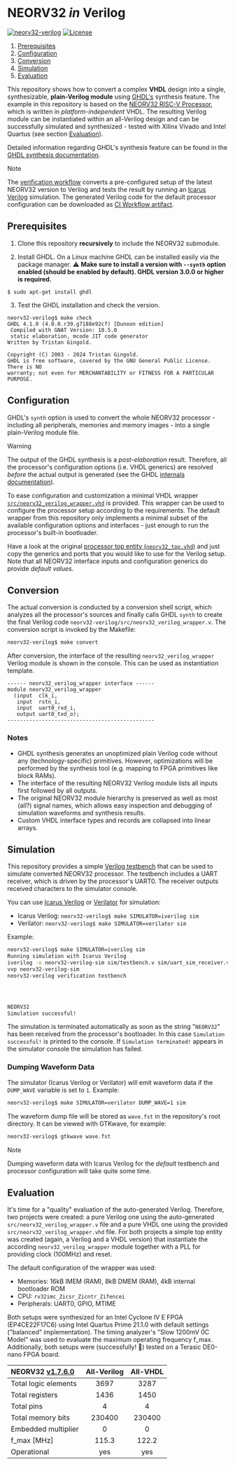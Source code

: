 # NEORV32 _in_ Verilog

[![neorv32-verilog](https://img.shields.io/github/actions/workflow/status/stnolting/neorv32-verilog/main.yml?branch=main&longCache=true&style=flat-square&label=neorv32-verilog%20check&logo=Github%20Actions&logoColor=fff)](https://github.com/stnolting/neorv32-verilog/actions/workflows/main.yml)
[![License](https://img.shields.io/github/license/stnolting/neorv32-verilog?longCache=true&style=flat-square&label=License)](https://github.com/stnolting/neorv32-verilog/blob/main/LICENSE)

1. [Prerequisites](#prerequisites)
2. [Configuration](#configuration)
3. [Conversion](#conversion)
4. [Simulation](#simulation)
5. [Evaluation](#evaluation)

This repository shows how to convert a complex **VHDL** design into a single, synthesizable, **plain-Verilog module** using
[GHDL's](https://github.com/ghdl/ghdl) synthesis feature. The example in this repository is based on the
[NEORV32 RISC-V Processor](https://github.com/stnolting/neorv32), which is written in _platform-independent_ VHDL.
The resulting Verilog module can be instantiated within an all-Verilog design and can be successfully simulated and
synthesized - tested with Xilinx Vivado and Intel Quartus (see section [Evaluation](#evaluation)).

Detailed information regarding GHDL's synthesis feature can be found in the
[GHDL synthesis documentation](https://ghdl.github.io/ghdl/using/Synthesis.html).

> [!NOTE]
> The [verification workflow](https://github.com/stnolting/neorv32-verilog/actions/workflows/main.yml)
converts a pre-configured setup of the latest NEORV32 version to Verilog and tests the result by running
an [Icarus Verilog](https://github.com/steveicarus/iverilog) simulation.
The generated Verilog code for the default processor configuration can be downloaded as
[CI Workflow artifact](https://github.com/stnolting/neorv32-verilog/actions).


## Prerequisites

1. Clone this repository **recursively** to include the NEORV32 submodule.

2. Install GHDL. On a Linux machine GHDL can be installed easily via the package manager.
:warning: **Make sure to install a version with `--synth` option enabled (should be enabled by default).
GHDL version 3.0.0 or higher is required.**

```
$ sudo apt-get install ghdl
```

3. Test the GHDL installation and check the version.

```
neorv32-verilog$ make check
GHDL 4.1.0 (4.0.0.r39.g7188e92cf) [Dunoon edition]
 Compiled with GNAT Version: 10.5.0
 static elaboration, mcode JIT code generator
Written by Tristan Gingold.

Copyright (C) 2003 - 2024 Tristan Gingold.
GHDL is free software, covered by the GNU General Public License.  There is NO
warranty; not even for MERCHANTABILITY or FITNESS FOR A PARTICULAR PURPOSE.
```


## Configuration

GHDL's `synth` option is used to convert the whole NEORV32 processor - including all peripherals, memories
and memory images - into a single plain-Verilog module file.

> [!WARNING]
> The output of the GHDL synthesis is a _post-elaboration_ result. Therefore, all the processor's configuration
options (i.e. VHDL generics) are resolved _before_ the actual output is generated (see the GHDL
[internals documentation](http://ghdl.github.io/ghdl/internals/index.html)).

To ease configuration and customization a minimal VHDL wrapper
[`src/neorv32_verilog_wrapper.vhd`](https://github.com/stnolting/neorv32-verilog/blob/main/src/neorv32_verilog_wrapper.vhd)
is provided. This wrapper can be used to configure the processor setup according to the requirements.
The default wrapper from this repository only implements a minimal subset of the available configuration options
and interfaces - just enough to run the processor's built-in bootloader.

Have a look at the original [processor top entity (`neorv32_top.vhd`)](https://github.com/stnolting/neorv32/blob/main/rtl/core/neorv32_top.vhd)
and just copy the generics and ports that you would like to use for the Verilog setup.
Note that all NEORV32 interface inputs and configuration generics do provide _default values_.


## Conversion

The actual conversion is conducted by a conversion shell script, which analyzes all the processor's sources and finally
calls GHDL `synth` to create the final Verilog code `neorv32-verilog/src/neorv32_verilog_wrapper.v`. The conversion script
is invoked by the Makefile:

```bash
neorv32-verilog$ make convert
```

After conversion, the interface of the resulting `neorv32_verilog_wrapper` Verilog
module is shown in the console. This can be used as instantiation template.

```
------ neorv32_verilog_wrapper interface ------
module neorv32_verilog_wrapper
  (input  clk_i,
   input  rstn_i,
   input  uart0_rxd_i,
   output uart0_txd_o);
-----------------------------------------------
```

### Notes

* GHDL synthesis generates an unoptimized plain Verilog code without any (technology-specific) primitives.
However, optimizations will be performed by the synthesis tool (e.g. mapping to FPGA primitives like block RAMs).
* The interface of the resulting NEORV32 Verilog module lists all inputs first followed by all outputs.
* The original NEORV32 module hierarchy is preserved as well as most (all?) signal names, which allows easy inspection and debugging
of simulation waveforms and synthesis results.
* Custom VHDL interface types and records are collapsed into linear arrays.


## Simulation

This repository provides a simple [Verilog testbench](https://github.com/stnolting/neorv32-verilog/blob/main/sim/testbench.v)
that can be used to simulate converted NEORV32 processor. The testbench includes a UART receiver, which is driven by the
processor's UART0. The receiver outputs received characters to the simulator console.

You can use [Icarus Verilog](https://github.com/steveicarus/iverilog) or
[Verilator](https://github.com/verilator/verilator) for simulation:

* Icarus Verilog: `neorv32-verilog$ make SIMULATOR=iverilog sim`
* Verilator: `neorv32-verilog$ make SIMULATOR=verilator sim`

Example:

```bash
neorv32-verilog$ make SIMULATOR=iverilog sim
Running simulation with Icarus Verilog
iverilog -o neorv32-verilog-sim sim/testbench.v sim/uart_sim_receiver.v src/neorv32_verilog_wrapper.v
vvp neorv32-verilog-sim
neorv32-verilog verification testbench




NEORV32
Simulation successful!
```

The simulation is terminated automatically as soon as the string "`NEORV32`" has been received from the processor's bootloader.
In this case `Simulation successful!` is printed to the console. If `Simulation terminated!` appears in the simulator console
the simulation has failed.


### Dumping Waveform Data

The simulator (Icarus Verilog or Verilator) will emit waveform data if the `DUMP_WAVE` variable is set to `1`. Example:

```bash
neorv32-verilog$ make SIMULATOR=verilator DUMP_WAVE=1 sim
```

The waveform dump file will be stored as `wave.fst` in the repository's root directory.
It can be viewed with GTKwave, for example:

```bash
neorv32-verilog$ gtkwave wave.fst
```

> [!NOTE]
> Dumping waveform data with Icarus Verilog for the _default_ testbench and processor configuration
> will take quite some time.


## Evaluation

It's time for a "quality" evaluation of the auto-generated Verilog. Therefore,
two projects were created: a pure Verilog one using the auto-generated `src/neorv32_verilog_wrapper.v` file and a
pure VHDL one using the provided `src/neorv32_verilog_wrapper.vhd` file. For both projects a simple top entity was
created (again, a Verilog and a VHDL version) that instantiate the according `neorv32_verilog_wrapper` module
together with a PLL for providing clock (100MHz) and reset.

The default configuration of the wrapper was used:

* Memories: 16kB IMEM (RAM), 8kB DMEM (RAM), 4kB internal bootloader ROM
* CPU: `rv32imc_Zicsr_Zicntr_Zifencei`
* Peripherals: UART0, GPIO, MTIME

Both setups were synthesized for an Intel Cyclone IV E FPGA (EP4CE22F17C6) using Intel Quartus Prime 21.1.0
with default settings ("balanced" implementation). The timing analyzer's "Slow 1200mV 0C Model" was used to
evaluate the maximum operating frequency f_max. Additionally, both setups were (successfully! :tada:) tested
on a Terasic DE0-nano FPGA board.

| NEORV32 [v1.7.6.0](https://github.com/stnolting/neorv32/blob/main/CHANGELOG.md) | All-Verilog | All-VHDL |
|:---------------------|:-----------:|:--------:|
| Total logic elements | 3697        | 3287     |
| Total registers      | 1436        | 1450     |
| Total pins           | 4           | 4        |
| Total memory bits    | 230400      | 230400   |
| Embedded multiplier  | 0           | 0        |
| f_max [MHz]          | 115.3       | 122.2    |
| Operational          | yes         | yes      |
